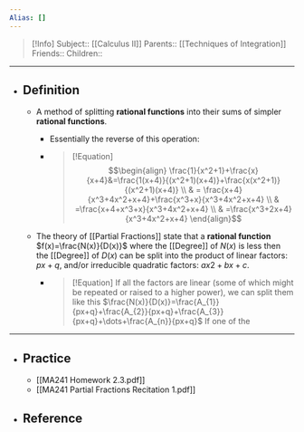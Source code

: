 ```yaml
---
Alias: []
---
```

> [!Info]
> Subject:: [[Calculus II]]
> Parents:: [[Techniques of Integration]]
> Friends:: 
> Children:: 
---
- ## Definition
	- A method of splitting **rational functions** into their sums of simpler **rational functions**.
		- Essentially the reverse of this operation:
		- > [!Equation]
		  > $$\begin{align}
		\frac{1}{x^2+1}+\frac{x}{x+4}&=\frac{1(x+4)}{(x^2+1)(x+4)}+\frac{x(x^2+1)}{(x^2+1)(x+4)} \\
	 & = \frac{x+4}{x^3+4x^2+x+4}+\frac{x^3+x}{x^3+4x^2+x+4} \\
	 & =\frac{x+4+x^3+x}{x^3+4x^2+x+4} \\
	 & =\frac{x^3+2x+4}{x^3+4x^2+x+4}
            > \end{align}$$
            
	- The theory of [[Partial Fractions]] state that a **rational function** $f(x)=\frac{N(x)}{D(x)}$ where the [[Degree]] of $N(x)$ is less then the [[Degree]] of $D(x)$ can be split into the product of linear factors: $px + q$, and/or irreducible quadratic factors: $ax2 + bx + c$.
		- > [!Equation]
		  > If all the factors are linear (some of which might be repeated or raised to a higher power), we can split them like this
		  > $\frac{N(x)}{D(x)}=\frac{A_{1}}{px+q}+\frac{A_{2}}{px+q}+\frac{A_{3}}{px+q}+\dots+\frac{A_{n}}{px+q}$
		  > If one of the 
---
- ## Practice
	- [[MA241 Homework 2.3.pdf]]
	- [[MA241 Partial Fractions Recitation 1.pdf]]
- ## Reference